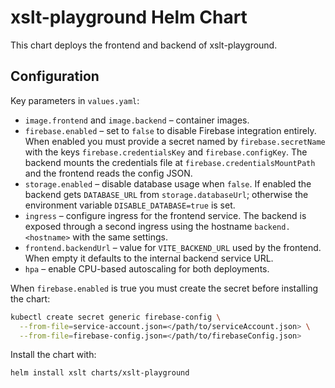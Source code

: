 # xslt-playground Helm Chart

This chart deploys the frontend and backend of xslt-playground.

## Configuration

Key parameters in `values.yaml`:

- `image.frontend` and `image.backend` – container images.
- `firebase.enabled` – set to `false` to disable Firebase integration entirely.
  When enabled you must provide a secret named by `firebase.secretName` with the
  keys `firebase.credentialsKey` and `firebase.configKey`. The backend mounts the
  credentials file at `firebase.credentialsMountPath` and the frontend reads the
  config JSON.
- `storage.enabled` – disable database usage when `false`. If enabled the backend
  gets `DATABASE_URL` from `storage.databaseUrl`; otherwise the environment
  variable `DISABLE_DATABASE=true` is set.
- `ingress` – configure ingress for the frontend service. The backend is exposed
  through a second ingress using the hostname `backend.<hostname>` with the same
  settings.
- `frontend.backendUrl` – value for `VITE_BACKEND_URL` used by the frontend.
  When empty it defaults to the internal backend service URL.
- `hpa` – enable CPU-based autoscaling for both deployments.

When `firebase.enabled` is true you must create the secret before installing the chart:

```bash
kubectl create secret generic firebase-config \
  --from-file=service-account.json=</path/to/serviceAccount.json> \
  --from-file=firebase-config.json=</path/to/firebaseConfig.json>
```

Install the chart with:

```bash
helm install xslt charts/xslt-playground
```

